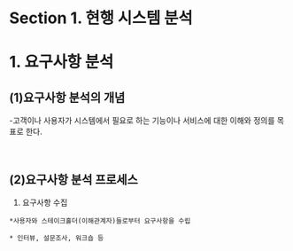 # Section 1. 현행 시스템 분석

# 1. 요구사항 분석

   ## (1)요구사항 분석의 개념
   -고객이나 사용자가 시스템에서 필요로 하는 기능이나 서비스에 대한 이해와 정의를 목표로 한다.

   <br/>

   ## (2)요구사항 분석 프로세스
   1. 요구사항 수집
      
    *사용자와 스테이크홀더(이해관계자)들로부터 요구사항을 수립
      
    * 인터뷰, 설문조사, 워크숍 등
